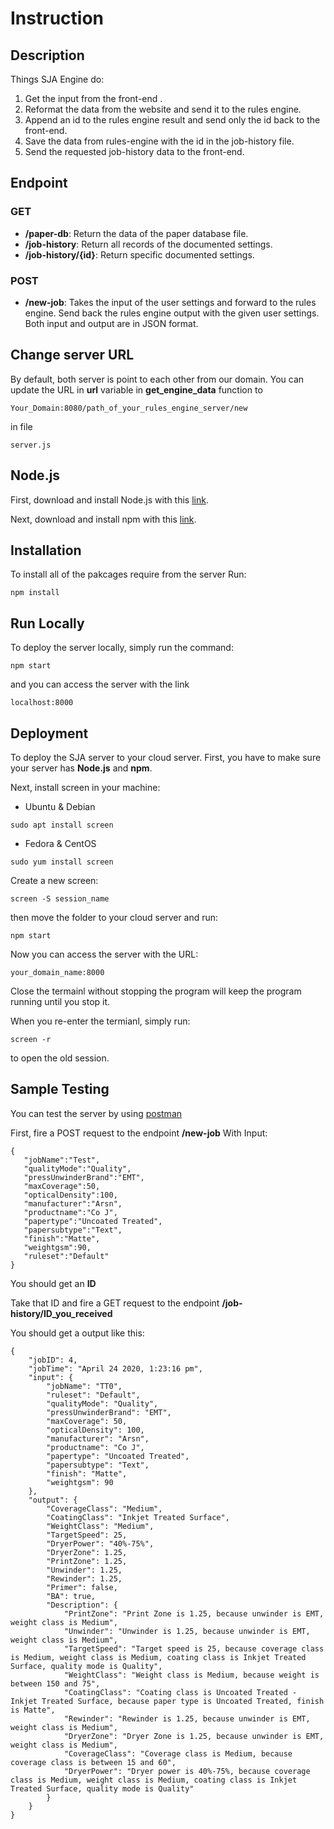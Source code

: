 # Instruction

## Description

Things SJA Engine do:

1. Get the input from the front-end .
2. Reformat the data from the website and send it to the rules engine.
3. Append an id to the rules engine result and send only the id back to the front-end.
4. Save the data from rules-engine with the id in the job-history file.
5. Send the requested job-history data to the front-end.

## Endpoint

### GET

- **/paper-db**: Return the data of the paper database file.
- **/job-history**: Return all records of the documented settings.
- **/job-history/{id}**: Return specific documented settings.

### POST

- **/new-job**: Takes the input of the user settings and forward to the rules engine. Send back the rules engine output with the given user settings. Both input and output are in JSON format.

## Change server URL

By default, both server is point to each other from our domain. You can update the URL in **url** variable in **get_engine_data** function to

```
Your_Domain:8080/path_of_your_rules_engine_server/new
```

in file

```
server.js
```

## Node.js

First, download and install Node.js with this [link](https://nodejs.org/en/).

Next, download and install npm with this [link](https://www.npmjs.com/get-npm).

## Installation

To install all of the pakcages require from the server
Run:

```
npm install
```

## Run Locally

To deploy the server locally, simply run the command:

```
npm start
```

and you can access the server with the link

```
localhost:8000
```

## Deployment

To deploy the SJA server to your cloud server. First, you have to make sure your server has **Node.js** and **npm**.

Next, install screen in your machine:

- Ubuntu & Debian

```
sudo apt install screen
```

- Fedora & CentOS

```
sudo yum install screen
```

Create a new screen:

```
screen -S session_name
```

then move the folder to your cloud server and run:

```
npm start
```

Now you can access the server with the URL:

```
your_domain_name:8000
```

Close the termainl without stopping the program will keep the program running until you stop it.

When you re-enter the termianl, simply run:

```
screen -r
```

to open the old session.

## Sample Testing

You can test the server by using [postman](https://www.postman.com/)

First, fire a POST request to the endpoint **/new-job**
With Input:

```
{
   "jobName":"Test",
   "qualityMode":"Quality",
   "pressUnwinderBrand":"EMT",
   "maxCoverage":50,
   "opticalDensity":100,
   "manufacturer":"Arsn",
   "productname":"Co J",
   "papertype":"Uncoated Treated",
   "papersubtype":"Text",
   "finish":"Matte",
   "weightgsm":90,
   "ruleset":"Default"
}
```

You should get an **ID**

Take that ID and fire a GET request to the endpoint **/job-history/ID_you_received**

You should get a output like this:

```
{
    "jobID": 4,
    "jobTime": "April 24 2020, 1:23:16 pm",
    "input": {
        "jobName": "TT0",
        "ruleset": "Default",
        "qualityMode": "Quality",
        "pressUnwinderBrand": "EMT",
        "maxCoverage": 50,
        "opticalDensity": 100,
        "manufacturer": "Arsn",
        "productname": "Co J",
        "papertype": "Uncoated Treated",
        "papersubtype": "Text",
        "finish": "Matte",
        "weightgsm": 90
    },
    "output": {
        "CoverageClass": "Medium",
        "CoatingClass": "Inkjet Treated Surface",
        "WeightClass": "Medium",
        "TargetSpeed": 25,
        "DryerPower": "40%-75%",
        "DryerZone": 1.25,
        "PrintZone": 1.25,
        "Unwinder": 1.25,
        "Rewinder": 1.25,
        "Primer": false,
        "BA": true,
        "Description": {
            "PrintZone": "Print Zone is 1.25, because unwinder is EMT, weight class is Medium",
            "Unwinder": "Unwinder is 1.25, because unwinder is EMT, weight class is Medium",
            "TargetSpeed": "Target speed is 25, because coverage class is Medium, weight class is Medium, coating class is Inkjet Treated Surface, quality mode is Quality",
            "WeightClass": "Weight class is Medium, because weight is between 150 and 75",
            "CoatingClass": "Coating class is Uncoated Treated - Inkjet Treated Surface, because paper type is Uncoated Treated, finish is Matte",
            "Rewinder": "Rewinder is 1.25, because unwinder is EMT, weight class is Medium",
            "DryerZone": "Dryer Zone is 1.25, because unwinder is EMT, weight class is Medium",
            "CoverageClass": "Coverage class is Medium, because coverage class is between 15 and 60",
            "DryerPower": "Dryer power is 40%-75%, because coverage class is Medium, weight class is Medium, coating class is Inkjet Treated Surface, quality mode is Quality"
        }
    }
}
```
